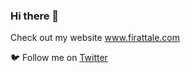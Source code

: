 ### Hi there 👋

Check out my website www.firattale.com

🐦 Follow me on [Twitter](https://www.twitter.com/firattale)


